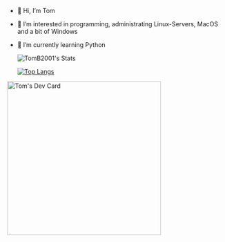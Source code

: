 - 👋 Hi, I’m Tom
- 👀 I’m interested in programming, administrating Linux-Servers, MacOS and a bit of Windows
- 🌱 I’m currently learning Python

  ![TomB2001's Stats](https://github-readme-stats.vercel.app/api?username=TomB2001&theme=vue-dark&show_icons=true&hide_border=true&count_private=true)

  [![Top Langs](https://github-readme-stats.vercel.app/api/top-langs/?username=anuraghazra)](https://github.com/anuraghazra/github-readme-stats)

<a href="https://app.daily.dev/tom90"><img src="https://api.daily.dev/devcards/v2/4cz85hethHZSpT3NnRXu0.png?r=0us" width="356" alt="Tom's Dev Card"/></a>

<!---
TomB2001/TomB2001 is a ✨ special ✨ repository because its `README.md` (this file) appears on your GitHub profile.
You can click the Preview link to take a look at your changes.
--->
